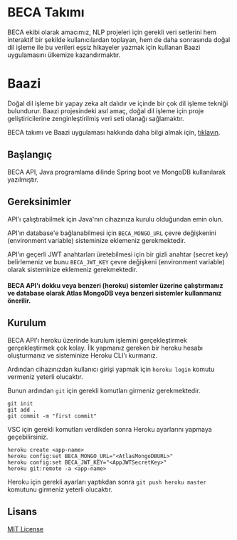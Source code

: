 # BECA Takımı

BECA ekibi olarak amacımız, NLP projeleri için gerekli veri setlerini hem interaktif bir şekilde kullanıcılardan toplayan, hem de daha sonrasında doğal dil işleme ile bu verileri eşsiz hikayeler yazmak için kullanan Baazi uygulamasını ülkemize kazandırmaktır.

# Baazi

Doğal dil işleme bir yapay zeka alt dalıdır ve içinde bir çok dil işleme tekniği bulundurur. Baazi projesindeki asıl amaç, doğal dil işleme için proje geliştiricilerine zenginleştirilmiş veri seti olanağı sağlamaktır.

BECA takımı ve Baazi uygulaması hakkında daha bilgi almak için, [tıklayın](https://drive.google.com/drive/folders/1AaLwCFqb7YzworkOYEgerkHn7mFM6B6s?usp=sharing).

## Başlangıç

BECA API, Java programlama dilinde Spring boot ve MongoDB kullanılarak yazılmıştır.

## Gereksinimler

API'ı çalıştırabilmek için Java'nın cihazınıza kurulu olduğundan emin olun.

API'ın database'e bağlanabilmesi için ```BECA_MONGO_URL``` çevre değişkenini (environment variable) sisteminize eklemeniz gerekmektedir.

API'ın geçerli JWT anahtarları üretebilmesi için bir gizli anahtar (secret key) belirlemeniz ve bunu ```BECA_JWT_KEY``` çevre değişkeni (environment variable) olarak sisteminize eklemeniz gerekmektedir.

#### BECA API'ı dokku veya benzeri (heroku) sistemler üzerine çalıştırmanız ve database olarak Atlas MongoDB veya benzeri sistemler kullanmanız önerilir.

## Kurulum

BECA API'ı heroku üzerinde kurulum işlemini gerçekleştirmek gerçekleştirmek çok kolay. İlk yapmanız gereken bir heroku hesabı oluşturmanız ve sisteminize Heroku CLI'ı kurmanız.

Ardından cihazınızdan kullanıcı girişi yapmak için ```heroku login``` komutu vermeniz yeterli olucaktır.

Bunun ardından ```git``` için gerekli komutları girmeniz gerekmektedir.

```
git init
git add .
git commit -m "first commit"
```

VSC için gerekli komutları verdikden sonra Heroku ayarlarını yapmaya geçebilirsiniz.

```
heroku create <app-name>
heroku config:set BECA_MONGO_URL="<AtlasMongoDBURL>"
heroku config:set BECA_JWT_KEY="<AppJWTSecretKey>"
heroku git:remote -a <app-name>
```

Heroku için gerekli ayarları yaptıkdan sonra ```git push heroku master``` komutunu girmeniz yeterli olucaktır.

## Lisans
[MIT License](LICENSE)

